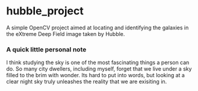 # hubble_project
A simple OpenCV project aimed at locating and identifying the galaxies in the eXtreme Deep Field image taken by Hubble.

### A quick little personal note
I think studying the sky is one of the most fascinating things a person can do. So many city dwellers, including myself, forget that we live under a sky filled to the brim with wonder. Its hard to put into words, but looking at a clear night sky truly unleashes the reality that we are exisiting in.

